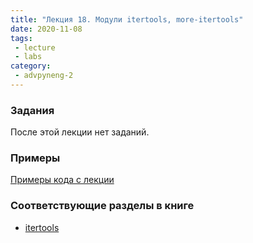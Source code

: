```yaml
---
title: "Лекция 18. Модули itertools, more-itertools"
date: 2020-11-08
tags:
 - lecture
 - labs
category:
 - advpyneng-2
---
```


### Задания

После этой лекции нет заданий.


### Примеры

[Примеры кода с лекции](https://github.com/pyneng/advpyneng-online-2-sep-nov-2020/tree/master/examples/15_itertools)


### Соответствующие разделы в книге

* [itertools](https://advpyneng.readthedocs.io/ru/latest/book/15_itertools/index.html)

